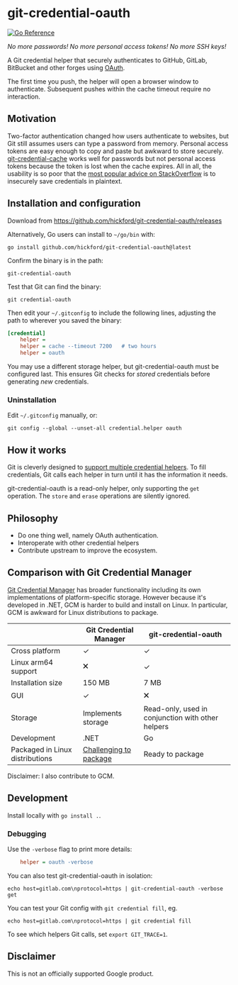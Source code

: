git-credential-oauth
====================

[![Go Reference](https://pkg.go.dev/badge/github.com/hickford/git-credential-oauth.svg)](https://pkg.go.dev/github.com/hickford/git-credential-oauth)

*No more passwords! No more personal access tokens! No more SSH keys!*

A Git credential helper that securely authenticates to GitHub, GitLab, BitBucket and other forges using [OAuth](https://oauth.net/).

The first time you push, the helper will open a browser window to authenticate. Subsequent pushes within the cache timeout require no interaction.

## Motivation

Two-factor authentication changed how users authenticate to websites, but Git still assumes users can type a password from memory. Personal access tokens are easy enough to copy and paste but awkward to store securely. [git-credential-cache](https://git-scm.com/docs/git-credential-cache) works well for passwords but not personal access tokens because the token is lost when the cache expires. All in all, the usability is so poor that the [most popular advice on StackOverflow](https://stackoverflow.com/a/35942890/284795) is to insecurely save credentials in plaintext.

## Installation and configuration

Download from https://github.com/hickford/git-credential-oauth/releases

Alternatively, Go users can install to `~/go/bin` with:

    go install github.com/hickford/git-credential-oauth@latest

Confirm the binary is in the path:

	git-credential-oauth

Test that Git can find the binary:

	git credential-oauth

Then edit your `~/.gitconfig` to include the following lines, adjusting the path to wherever you saved the binary:

```ini
[credential]
	helper = 
	helper = cache --timeout 7200	# two hours
	helper = oauth
```

You may use a different storage helper, but git-credential-oauth must be configured last. This ensures Git checks for *stored* credentials before generating *new* credentials.

### Uninstallation

Edit `~/.gitconfig` manually, or:

	git config --global --unset-all credential.helper oauth

## How it works

Git is cleverly designed to [support multiple credential helpers](https://git-scm.com/docs/gitcredentials#_custom_helpers). To fill credentials, Git calls each helper in turn until it has the information it needs.

git-credential-oauth is a read-only helper, only supporting the `get` operation. The `store` and `erase` operations are silently ignored. 

## Philosophy

* Do one thing well, namely OAuth authentication.
* Interoperate with other credential helpers
* Contribute upstream to improve the ecosystem.

## Comparison with Git Credential Manager

[Git Credential Manager](https://github.com/GitCredentialManager/git-credential-manager) has broader functionality including its own implementations of platform-specific storage. However because it's developed in .NET, GCM is harder to build and install on Linux. In particular, GCM is awkward for Linux distributions to package.

|                | Git Credential Manager | git-credential-oauth |
|----------------|------------------------|----------------------|
| Cross platform | ✓                      | ✓                     |
| Linux arm64 support            | 🗙               | ✓                            |
| Installation size | 150 MB              | 7 MB                 |
| GUI            | ✓              | 🗙                            |
| Storage        | Implements storage     | Read-only, used in conjunction with other helpers |
| Development    | .NET                   | Go                   |
| Packaged in Linux distributions               | [Challenging to package](https://github.com/dotnet/source-build/discussions/2960)            | Ready to package       |

Disclaimer: I also contribute to GCM.

## Development

Install locally with `go install .`.

### Debugging

Use the `-verbose` flag to print more details:

```ini
	helper = oauth -verbose
```

You can also test git-credential-oauth in isolation:

```
echo host=gitlab.com\nprotocol=https | git-credential-oauth -verbose get
```

You can test your Git config with `git credential fill`, eg.

```
echo host=gitlab.com\nprotocol=https | git credential fill
```

To see which helpers Git calls, set `export GIT_TRACE=1`.

## Disclaimer

This is not an officially supported Google product.
